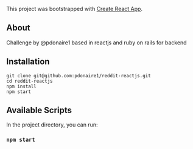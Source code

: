 This project was bootstrapped with [Create React App](https://github.com/facebook/create-react-app).
## About
Challenge by @pdonaire1 based in reactjs and ruby on rails for backend

## Installation
```
git clone git@github.com:pdonaire1/reddit-reactjs.git
cd reddit-reactjs
npm install
npm start
```
## Available Scripts

In the project directory, you can run:

### `npm start`

